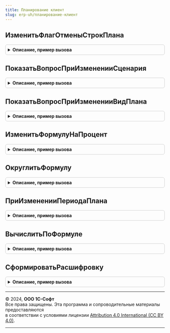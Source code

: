 ```yaml
---
title: Планирование клиент
slug: erp-uh/планирование-клиент
---
```



## ИзменитьФлагОтменыСтрокПлана
<details style="margin: 1em 0; padding: 0.5em; border: 1px solid #ccc; border-radius: 6px;">

<summary style="font-weight: bold; cursor: pointer;">Описание, пример вызова</summary>

```bsl

// Процедура изменения флага отмены строк плана
//
// Параметры:
//  Форма				 - ФормаКлиентскогоПриложения	 - Форма документа плана
//  Таблица				 - ТаблицаЗначений				 - Таблица в которой устанавливается флаг отмены строки
//  ИмяЭлементаТаблицы	 - Строка						 - Имя элемента формы таблицы
//  ОповещениеОЗакрытии	 - ОписаниеОповещения			 - Оповещение, выполняемое после закрытия.
//
Процедура ИзменитьФлагОтменыСтрокПлана(Форма, Таблица, ИмяЭлементаТаблицы, ОповещениеОЗакрытии = Неопределено) Экспорт
```

Пример вызова
```bsl
ПланированиеКлиент.ИзменитьФлагОтменыСтрокПлана(Форма, Таблица, ИмяЭлементаТаблицы, ОповещениеОЗакрытии);
```
</details>

## ПоказатьВопросПриИзмененииСценария
<details style="margin: 1em 0; padding: 0.5em; border: 1px solid #ccc; border-radius: 6px;">

<summary style="font-weight: bold; cursor: pointer;">Описание, пример вызова</summary>

```bsl

// Процедура - Показать вопрос при изменении сценария
//
// Параметры:
//  Форма				 - ФормаКлиентскогоПриложения				 - Форма документа плана
//  ОповещениеОЗакрытии	 - ОписаниеОповещения			 - Оповещение, выполняемое после закрытия.
Процедура ПоказатьВопросПриИзмененииСценария(Форма, ОповещениеОЗакрытии = Неопределено) Экспорт
```

Пример вызова
```bsl
ПланированиеКлиент.ПоказатьВопросПриИзмененииСценария(Форма, ОповещениеОЗакрытии);
```
</details>

## ПоказатьВопросПриИзмененииВидПлана
<details style="margin: 1em 0; padding: 0.5em; border: 1px solid #ccc; border-radius: 6px;">

<summary style="font-weight: bold; cursor: pointer;">Описание, пример вызова</summary>

```bsl

// Процедура - Показать вопрос при изменении вид плана
//
// Параметры:
//  Форма				 - ФормаКлиентскогоПриложения				 - Форма документа плана
//  ОповещениеОЗакрытии	 - ОписаниеОповещения			 - Оповещение, выполняемое после закрытия.
Процедура ПоказатьВопросПриИзмененииВидПлана(Форма, ОповещениеОЗакрытии = Неопределено) Экспорт
```

Пример вызова
```bsl
ПланированиеКлиент.ПоказатьВопросПриИзмененииВидПлана(Форма, ОповещениеОЗакрытии);
```
</details>

## ИзменитьФормулуНаПроцент
<details style="margin: 1em 0; padding: 0.5em; border: 1px solid #ccc; border-radius: 6px;">

<summary style="font-weight: bold; cursor: pointer;">Описание, пример вызова</summary>

```bsl

// Процедура - Изменить формулу на процент
//
// Параметры:
//  Форма				 - ФормаКлиентскогоПриложения	 - Форма документа плана
//  Таблица				 - ТаблицаЗначений				 - Таблица в которой устанавливается формула
//  ИмяЭлементаТаблицы	 - Строка						 - Имя элемента формы таблицы
//  ОповещениеОЗакрытии	 - ОписаниеОповещения			 - Оповещение, выполняемое после закрытия.
//
Процедура ИзменитьФормулуНаПроцент(Форма, Таблица, ИмяЭлементаТаблицы, ОповещениеОЗакрытии = Неопределено) Экспорт
```

Пример вызова
```bsl
ПланированиеКлиент.ИзменитьФормулуНаПроцент(Форма, Таблица, ИмяЭлементаТаблицы, ОповещениеОЗакрытии);
```
</details>

## ОкруглитьФормулу
<details style="margin: 1em 0; padding: 0.5em; border: 1px solid #ccc; border-radius: 6px;">

<summary style="font-weight: bold; cursor: pointer;">Описание, пример вызова</summary>

```bsl

// Процедура - Округлить формулу
//
// Параметры:
//  Форма				 - ФормаКлиентскогоПриложения - Форма документа плана
//  Таблица				 - ДанныеФормыКоллекция		  - Таблица в которой устанавливается формула
//  ИмяЭлементаТаблицы	 - Строка					  - Имя элемента формы таблицы
//  ОповещениеОЗакрытии	 - ОписаниеОповещения		  - Оповещение, выполняемое после закрытия.
//
Процедура ОкруглитьФормулу(Форма, Таблица, ИмяЭлементаТаблицы, ОповещениеОЗакрытии = Неопределено) Экспорт
```

Пример вызова
```bsl
ПланированиеКлиент.ОкруглитьФормулу(Форма, Таблица, ИмяЭлементаТаблицы, ОповещениеОЗакрытии);
```
</details>

## ПриИзмененииПериодаПлана
<details style="margin: 1em 0; padding: 0.5em; border: 1px solid #ccc; border-radius: 6px;">

<summary style="font-weight: bold; cursor: pointer;">Описание, пример вызова</summary>

```bsl

// Процедура - При изменении периода плана
//
// Параметры:
//  Форма				 - ФормаКлиентскогоПриложения	 - Форма документа плана:
//    * Объект - ДокументОбъект.ПланЗакупок -
// 	          - ДокументОбъект.ПланОстатков -
// 	          - ДокументОбъект.ПланПродаж -
// 	          - ДокументОбъект.ПланПродажПоКатегориям -
// 	          - ДокументОбъект.ПланПроизводства -
// 	          - ДокументОбъект.ПланСборкиРазборки -
//  ИмяКроссТаблицы		 - Строка						 - Имя элемента формы таблицы
//  ОповещениеОбновленияИнтерфейса	 - ОписаниеОповещения			 - Оповещение, выполняемое после закрытия.
Процедура ПриИзмененииПериодаПлана(Форма, Знач ИмяКроссТаблицы, ОповещениеОбновленияИнтерфейса) Экспорт
```

Пример вызова
```bsl
ПланированиеКлиент.ПриИзмененииПериодаПлана(Форма, ИмяКроссТаблицы, ОповещениеОбновленияИнтерфейса) 
```
</details>

## ВычислитьПоФормуле
<details style="margin: 1em 0; padding: 0.5em; border: 1px solid #ccc; border-radius: 6px;">

<summary style="font-weight: bold; cursor: pointer;">Описание, пример вызова</summary>

```bsl

// Вычисление по формуле
//
// Параметры:
//  ИсходнаяФормула	 - Строка					 - Значение исходной формулы
//  ТекущиеДанные	 - ДанныеФормыЭлементКоллекции	 - Значение текущих данных табличной части
//  Периоды			 - ДанныеФормыКоллекция			 - Значения периодов
//  Период			 - ДанныеФормыЭлементКоллекции	 - Значение текущего периода из таблицы периодов
//  Представление	 - Строка						 - Значение пользовательского представления формулы.
//  СерверныйВызов - Булево
//
// Возвращаемое значение:
//  Структура - Возвращает структуру с новыми параметрами представления формулы.
//
Функция ВычислитьПоФормуле(Знач ИсходнаяФормула, Знач ТекущиеДанные, Знач Периоды, Знач Период, Знач Представление = Неопределено, СерверныйВызов = Ложь) Экспорт
```

Пример вызова
```bsl
Результат = ПланированиеКлиент.ВычислитьПоФормуле(ИсходнаяФормула, ТекущиеДанные, Периоды, Период, Представление, СерверныйВызов);
```
</details>

## СформироватьРасшифровку
<details style="margin: 1em 0; padding: 0.5em; border: 1px solid #ccc; border-radius: 6px;">

<summary style="font-weight: bold; cursor: pointer;">Описание, пример вызова</summary>

```bsl

// Сформировать расшифровку.
//
// Параметры:
//  СтрокаТЧ - ДанныеФормыЭлементКоллекции -
//  ПутьКРасшифровке - Строка
//
// Возвращаемое значение:
//  Строка, ФорматированнаяСтрока - Сформировать расшифровку
Функция СформироватьРасшифровку(СтрокаТЧ, ПутьКРасшифровке = "Расшифровка") Экспорт
```

Пример вызова
```bsl
Результат = ПланированиеКлиент.СформироватьРасшифровку(СтрокаТЧ, ПутьКРасшифровке);
```
</details>

---

© 2024, **ООО 1С-Софт**  
Все права защищены. Эта программа и сопроводительные материалы предоставляются  
в соответствии с условиями лицензии [Attribution 4.0 International (CC BY 4.0)](https://creativecommons.org/licenses/by/4.0/legalcode).

---
